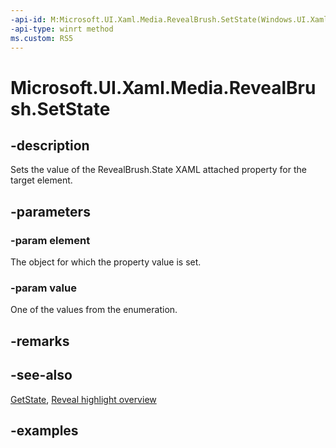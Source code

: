 ```yaml
---
-api-id: M:Microsoft.UI.Xaml.Media.RevealBrush.SetState(Windows.UI.Xaml.UIElement,Microsoft.UI.Xaml.Media.RevealBrushState)
-api-type: winrt method
ms.custom: RS5
---
```


<!-- Method syntax.
public void RevealBrush.SetState(UIElement element, RevealBrushState value)
-->

# Microsoft.UI.Xaml.Media.RevealBrush.SetState

## -description

Sets the value of the RevealBrush.State XAML attached property for the target element.

## -parameters

### -param element

The object for which the property value is set.

### -param value

One of the values from the enumeration.

## -remarks

## -see-also

[GetState](revealbrush_getstate_1650021429.md), [Reveal highlight overview](/windows/uwp/design/style/reveal)

## -examples
